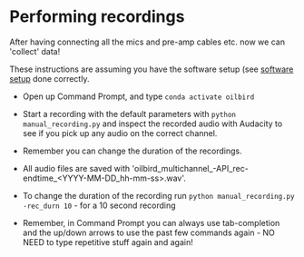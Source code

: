 # Performing recordings
After having connecting all the mics and pre-amp cables etc. now we can 'collect' data!

These instructions are assuming you have the software setup (see [software setup](software_setup.md) done correctly. 

* Open up Command Prompt, and type ```conda activate oilbird```

* Start a recording with the default parameters with ```python manual_recording.py``` and inspect the recorded audio with Audacity to see if you pick up any audio on the correct channel. 

* Remember you can change the duration of the recordings. 
* All audio files are saved with 'oilbird_multichannel_<APINAME>-API_rec-endtime_<YYYY-MM-DD_hh-mm-ss>.wav'.
* To change the duration of the recording run ```python manual_recording.py -rec_durn 10``` - for a 10 second recording
* Remember, in Command Prompt you can always use tab-completion and the up/down arrows to use the past few commands again - NO NEED to type repetitive stuff again and again!
